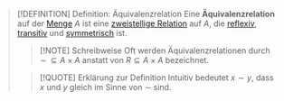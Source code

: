 > [!DEFINITION] Definition: Äquivalenzrelation
> Eine **Äquivalenzrelation** auf der [Menge](../Menge.md) $A$ ist eine [zweistellige Relation](Zweistellige%20Relation.md) auf $A$, die [reflexiv](Reflexivität.md), [transitiv](Transitivität.md) und [symmetrisch](Symmetrie.md) ist.
> > [!NOTE] Schreibweise
> > Oft werden Äquivalenzrelationen durch $\sim\,\subseteq A\times A$ anstatt von $R\subseteq A\times A$ bezeichnet.
> 
> > [!QUOTE] Erklärung zur Definition
> > Intuitiv bedeutet $x\sim y$, dass $x$ und $y$ gleich im Sinne von $\sim$ sind.